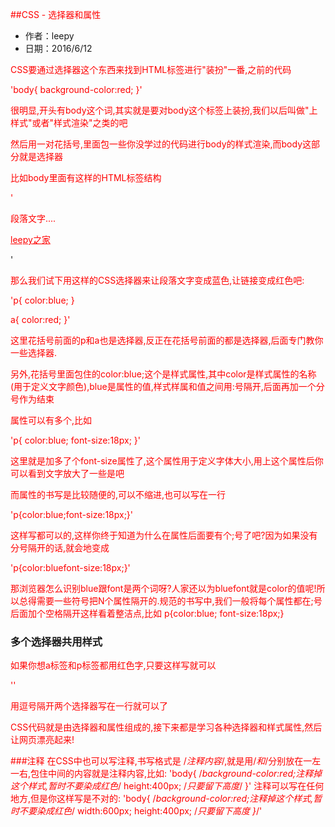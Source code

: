 ##CSS - 选择器和属性

- 作者：leepy
- 日期：2016/6/12

CSS要通过选择器这个东西来找到HTML标签进行"装扮"一番,之前的代码

'body{
	background-color:red;
}'

很明显,开头有body这个词,其实就是要对body这个标签上装扮,我们以后叫做"上样式"或者"样式渲染"之类的吧

然后用一对花括号,里面包一些你没学过的代码进行body的样式渲染,而body这部分就是选择器

比如body里面有这样的HTML标签结构

'<body>
	<p>段落文字....</p>
	<a href="http://leepy87.club">leepy之家</a>
</body>'

那么我们试下用这样的CSS选择器来让段落文字变成蓝色,让链接变成红色吧:

'p{
	color:blue;
}

a{
	color:red;
}'

这里花括号前面的p和a也是选择器,反正在花括号前面的都是选择器,后面专门教你一些选择器.

另外,花括号里面包住的color:blue;这个是样式属性,其中color是样式属性的名称(用于定义文字颜色),blue是属性的值,样式样属和值之间用:号隔开,后面再加一个分号作为结束

属性可以有多个,比如

'p{
	color:blue;
	font-size:18px;
}'

这里就是加多了个font-size属性了,这个属性用于定义字体大小,用上这个属性后你可以看到文字放大了一些是吧

而属性的书写是比较随便的,可以不缩进,也可以写在一行

'p{color:blue;font-size:18px;}'

这样写都可以的,这样你终于知道为什么在属性后面要有个;号了吧?因为如果没有分号隔开的话,就会地变成

'p{color:bluefont-size:18px;}'

那浏览器怎么识别blue跟font是两个词呀?人家还以为bluefont就是color的值呢!所以总得需要一些符号把N个属性隔开的.规范的书写中,我们一般将每个属性都在;号后面加个空格隔开这样看着整洁点,比如 p{color:blue; font-size:18px;}

### 多个选择器共用样式

如果你想a标签和p标签都用红色字,只要这样写就可以

'<style type="text/css">
p,a{color:red;}
</style>'

用逗号隔开两个选择器写在一行就可以了

CSS代码就是由选择器和属性组成的,接下来都是学习各种选择器和样式属性,然后让网页漂亮起来!


###注释
在CSS中也可以写注释,书写格式是 /*注释内容*/,就是用/*和*/分别放在一左一右,包住中间的内容就是注释内容,比如:
'body{
	/*background-color:red;注释掉这个样式,暂时不要染成红色*/
	height:400px; /*只要留下高度*/
}'
注释可以写在任何地方,但是你这样写是不对的:
'body{
	/*background-color:red;注释掉这个样式,暂时不要染成红色*/
	width:600px;
	height:400px; /*只要留下高度
}*/'



